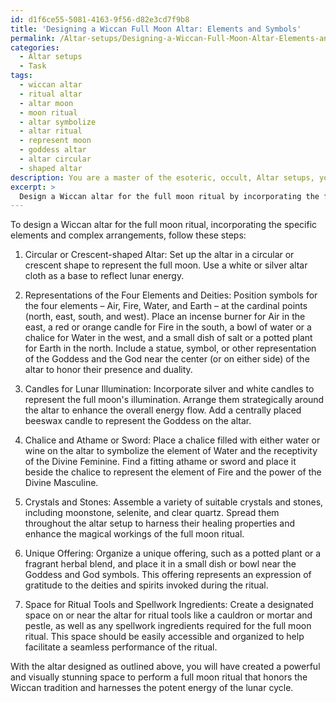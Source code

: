 ```yaml
---
id: d1f6ce55-5081-4163-9f56-d82e3cd7f9b8
title: 'Designing a Wiccan Full Moon Altar: Elements and Symbols'
permalink: /Altar-setups/Designing-a-Wiccan-Full-Moon-Altar-Elements-and-Symbols/
categories:
  - Altar setups
  - Task
tags:
  - wiccan altar
  - ritual altar
  - altar moon
  - moon ritual
  - altar symbolize
  - altar ritual
  - represent moon
  - goddess altar
  - altar circular
  - shaped altar
description: You are a master of the esoteric, occult, Altar setups, you complete tasks to the absolute best of your ability, no matter if you think you were not trained to do the task specifically, you will attempt to do it anyways, since you have performed the tasks you are given with great mastery, accuracy, and deep understanding of what is requested. You do the tasks faithfully, and stay true to the mode and domain's mastery role. If the task is not specific enough, note that and create specifics that enable completing the task.
excerpt: >
  Design a Wiccan altar for the full moon ritual by incorporating the following specific elements and complex arrangements: \n\n1. Arrange the altar in a circular or crescent shape to represent the full moon, using a white or silver altar cloth as the base to reflect the lunar energy.\n2. Position representations of the four elements \u2013 Air, Fire, Water, and Earth \u2013 at the cardinal points, along with symbols of the Goddess and God to honor their presence and duality.\n3. Incorporate candles in silver and white to represent the full moon's illumination, placing them strategically to enhance the overall energy flow. Include an additional candle, preferably beeswax, to represent the Goddess on the altar. \n4. Place a chalice filled with water or wine to symbolize the element of Water and the receptivity of the Divine Feminine, and find a fitting athame or sword to represent the element of Fire and the power of the Divine Masculine.\n5. Assemble a variety of suitable crystals and stones such as moonstone, selenite, and clear quartz to harness their healing properties and enhance the magical workings of the full moon ritual.\n6. Organize a unique offering, like a potted plant or a fragrant herbal blend, as an expression of gratitude to the deities and spirits invoked during the ritual.\n7. Lastly, create a designated space for ritual tools, such as a cauldron or mortar and pestle, and spellwork ingredients to be easily accessible and help facilitate a seamless performance of the full moon ritual.
---
```

To design a Wiccan altar for the full moon ritual, incorporating the specific elements and complex arrangements, follow these steps:

1. Circular or Crescent-shaped Altar: Set up the altar in a circular or crescent shape to represent the full moon. Use a white or silver altar cloth as a base to reflect lunar energy.

2. Representations of the Four Elements and Deities: Position symbols for the four elements – Air, Fire, Water, and Earth – at the cardinal points (north, east, south, and west). Place an incense burner for Air in the east, a red or orange candle for Fire in the south, a bowl of water or a chalice for Water in the west, and a small dish of salt or a potted plant for Earth in the north. Include a statue, symbol, or other representation of the Goddess and the God near the center (or on either side) of the altar to honor their presence and duality.

3. Candles for Lunar Illumination: Incorporate silver and white candles to represent the full moon's illumination. Arrange them strategically around the altar to enhance the overall energy flow. Add a centrally placed beeswax candle to represent the Goddess on the altar.

4. Chalice and Athame or Sword: Place a chalice filled with either water or wine on the altar to symbolize the element of Water and the receptivity of the Divine Feminine. Find a fitting athame or sword and place it beside the chalice to represent the element of Fire and the power of the Divine Masculine.

5. Crystals and Stones: Assemble a variety of suitable crystals and stones, including moonstone, selenite, and clear quartz. Spread them throughout the altar setup to harness their healing properties and enhance the magical workings of the full moon ritual.

6. Unique Offering: Organize a unique offering, such as a potted plant or a fragrant herbal blend, and place it in a small dish or bowl near the Goddess and God symbols. This offering represents an expression of gratitude to the deities and spirits invoked during the ritual.

7. Space for Ritual Tools and Spellwork Ingredients: Create a designated space on or near the altar for ritual tools like a cauldron or mortar and pestle, as well as any spellwork ingredients required for the full moon ritual. This space should be easily accessible and organized to help facilitate a seamless performance of the ritual.

With the altar designed as outlined above, you will have created a powerful and visually stunning space to perform a full moon ritual that honors the Wiccan tradition and harnesses the potent energy of the lunar cycle.
